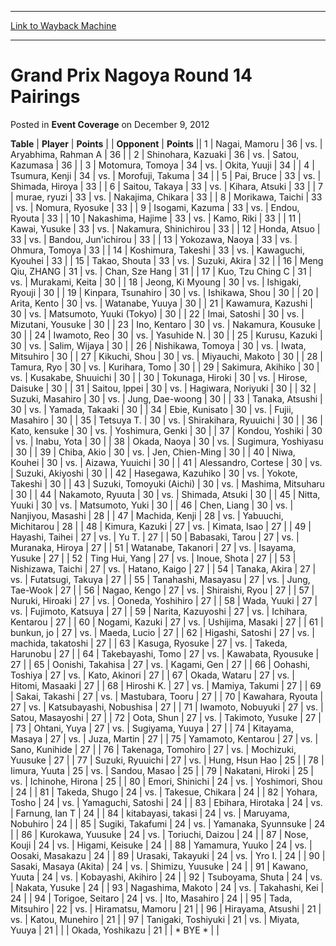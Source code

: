 
---
[Link to Wayback Machine](https://web.archive.org/web/20211126235603/https://magic.wizards.com/en/articles/archive/event-coverage/grand-prix-nagoya-round-14-pairings-2012-12-09)

[_metadata_:description]:- "TablePlayerPoints OpponentPoints 1Nagai, Mamoru 36vs.Aryabhima, Rahman A 36 2Shinohara, Kazuaki 36vs.Satou, Kazumasa 36 3Motomura, Tomoya 34vs.Okita, Yuuji 34 4Tsumura, Kenji 34vs.Morofuji, Takuma 34 5Pai, Bruce 33vs.Shimada, Hiroya 33 6Saitou, Takaya 33vs.Kihara, Atsuki 33 7murae, ryuzi 33vs.Nakajima, Chikara 33 8Morikawa, Taichi 33vs.Nomura, Ryosuke 33 9Isogami, Kazuma"
[_metadata_:generator]:- "Drupal 7 (http://drupal.org)"
[_metadata_:node]:- "452381"
[_metadata_:publish_date]:- "2012-12-09"
[_metadata_:source]:- "div-main-content"
[_metadata_:title]:- "Grand Prix Nagoya Round 14 Pairings"
[_metadata_:wayback_capture_timestamp]:- "2021-11-26 23:56:03"
[_metadata_:wayback_raw_url]:- "https://web.archive.org/web/20211126235603id_/https://magic.wizards.com/en/articles/archive/event-coverage/grand-prix-nagoya-round-14-pairings-2012-12-09"
[_metadata_:wayback_url]:- "https://magic.wizards.com/en/articles/archive/event-coverage/grand-prix-nagoya-round-14-pairings-2012-12-09"
---


Grand Prix Nagoya Round 14 Pairings
===================================



 Posted in **Event Coverage**
 on December 9, 2012 












 **Table** | **Player** | **Points** |  | **Opponent** | **Points** ||  1 | Nagai, Mamoru |  36 | vs. | Aryabhima, Rahman A |  36 |
|  2 | Shinohara, Kazuaki |  36 | vs. | Satou, Kazumasa |  36 |
|  3 | Motomura, Tomoya |  34 | vs. | Okita, Yuuji |  34 |
|  4 | Tsumura, Kenji |  34 | vs. | Morofuji, Takuma |  34 |
|  5 | Pai, Bruce |  33 | vs. | Shimada, Hiroya |  33 |
|  6 | Saitou, Takaya |  33 | vs. | Kihara, Atsuki |  33 |
|  7 | murae, ryuzi |  33 | vs. | Nakajima, Chikara |  33 |
|  8 | Morikawa, Taichi |  33 | vs. | Nomura, Ryosuke |  33 |
|  9 | Isogami, Kazuma |  33 | vs. | Endou, Ryouta |  33 |
|  10 | Nakashima, Hajime |  33 | vs. | Kamo, Riki |  33 |
|  11 | Kawai, Yusuke |  33 | vs. | Nakamura, Shinichirou |  33 |
|  12 | Honda, Atsuo |  33 | vs. | Bandou, Jun'ichirou |  33 |
|  13 | Yokozawa, Naoya |  33 | vs. | Ohmura, Tomoya |  33 |
|  14 | Koshimura, Takeshi |  33 | vs. | Kawaguchi, Kyouhei |  33 |
|  15 | Takao, Shouta |  33 | vs. | Suzuki, Akira |  32 |
|  16 | Meng Qiu, ZHANG |  31 | vs. | Chan, Sze Hang |  31 |
|  17 | Kuo, Tzu Ching C |  31 | vs. | Murakami, Keita |  30 |
|  18 | Jeong, Ki Myoung |  30 | vs. | Ishigaki, Ryouji |  30 |
|  19 | Kinpara, Tsunahiro |  30 | vs. | Ishikawa, Shou |  30 |
|  20 | Arita, Kento |  30 | vs. | Watanabe, Yuuya |  30 |
|  21 | Kawamura, Kazushi |  30 | vs. | Matsumoto, Yuuki (Tokyo) |  30 |
|  22 | Imai, Satoshi |  30 | vs. | Mizutani, Yousuke |  30 |
|  23 | Ino, Kentaro |  30 | vs. | Nakamura, Kousuke |  30 |
|  24 | Iwamoto, Reo |  30 | vs. | Yasuhide N. |  30 |
|  25 | Kurusu, Kazuki |  30 | vs. | Salim, Wijaya |  30 |
|  26 | Nishikawa, Tomoya |  30 | vs. | Iwata, Mitsuhiro |  30 |
|  27 | Kikuchi, Shou |  30 | vs. | Miyauchi, Makoto |  30 |
|  28 | Tamura, Ryo |  30 | vs. | Kurihara, Tomo |  30 |
|  29 | Sakimura, Akihiko |  30 | vs. | Kusakabe, Shuuichi |  30 |
|  30 | Tokunaga, Hiroki |  30 | vs. | Hirose, Daisuke |  30 |
|  31 | Saitou, Ippei |  30 | vs. | Hagiwara, Noriyuki |  30 |
|  32 | Suzuki, Masahiro |  30 | vs. | Jung, Dae-woong |  30 |
|  33 | Tanaka, Atsushi |  30 | vs. | Yamada, Takaaki |  30 |
|  34 | Ebie, Kunisato |  30 | vs. | Fujii, Masahiro |  30 |
|  35 | Tetsuya T. |  30 | vs. | Shirakihara, Ryuuichi |  30 |
|  36 | Kato, kensuke |  30 | vs. | Yoshimura, Genki |  30 |
|  37 | Kondou, Yoshiki |  30 | vs. | Inabu, Yota |  30 |
|  38 | Okada, Naoya |  30 | vs. | Sugimura, Yoshiyasu |  30 |
|  39 | Chiba, Akio |  30 | vs. | Jen, Chien-Ming |  30 |
|  40 | Niwa, Kouhei |  30 | vs. | Aizawa, Yuuichi |  30 |
|  41 | Alessandro, Cortese |  30 | vs. | Suzuki, Akiyoshi |  30 |
|  42 | Hasegawa, Kazuhiko |  30 | vs. | Yokote, Takeshi |  30 |
|  43 | Suzuki, Tomoyuki (Aichi) |  30 | vs. | Mashima, Mitsuharu |  30 |
|  44 | Nakamoto, Ryuuta |  30 | vs. | Shimada, Atsuki |  30 |
|  45 | Nitta, Yuuki |  30 | vs. | Matsumoto, Yuki |  30 |
|  46 | Chen, Liang |  30 | vs. | Nanjiyou, Masashi |  28 |
|  47 | Machida, Kenji |  28 | vs. | Yabuuchi, Michitarou |  28 |
|  48 | Kimura, Kazuki |  27 | vs. | Kimata, Isao |  27 |
|  49 | Hayashi, Taihei |  27 | vs. | Yu T. |  27 |
|  50 | Babasaki, Tarou |  27 | vs. | Muranaka, Hiroya |  27 |
|  51 | Watanabe, Takanori |  27 | vs. | Isayama, Yusuke |  27 |
|  52 | Ting Hui, Yang |  27 | vs. | Inoue, Shota |  27 |
|  53 | Nishizawa, Taichi |  27 | vs. | Hatano, Kaigo |  27 |
|  54 | Tanaka, Akira |  27 | vs. | Futatsugi, Takuya |  27 |
|  55 | Tanahashi, Masayasu |  27 | vs. | Jung, Tae-Wook |  27 |
|  56 | Nagao, Kengo |  27 | vs. | Shiraishi, Ryou |  27 |
|  57 | Nuruki, Hiroaki |  27 | vs. | Ooneda, Yoshihiro |  27 |
|  58 | Wada, Yuuki |  27 | vs. | Fujimoto, Katsuya |  27 |
|  59 | Narita, Kazuyoshi |  27 | vs. | Ichihara, Kentarou |  27 |
|  60 | Nogami, Kazuki |  27 | vs. | Ushijima, Masaki |  27 |
|  61 | bunkun, jo |  27 | vs. | Maeda, Lucio |  27 |
|  62 | Higashi, Satoshi |  27 | vs. | machida, takatoshi |  27 |
|  63 | Kasuga, Ryosuke |  27 | vs. | Takeda, Harunobu |  27 |
|  64 | Takebayashi, Tomo |  27 | vs. | Kawabata, Ryousuke |  27 |
|  65 | Oonishi, Takahisa |  27 | vs. | Kagami, Gen |  27 |
|  66 | Oohashi, Toshiya |  27 | vs. | Kato, Akinori |  27 |
|  67 | Okada, Wataru |  27 | vs. | Hitomi, Masaaki |  27 |
|  68 | Hiroshi K. |  27 | vs. | Mamiya, Takumi |  27 |
|  69 | Sakai, Takashi |  27 | vs. | Mastubara, Tooru |  27 |
|  70 | Kawahara, Ryouta |  27 | vs. | Katsubayashi, Nobushisa |  27 |
|  71 | Iwamoto, Nobuyuki |  27 | vs. | Satou, Masayoshi |  27 |
|  72 | Oota, Shun |  27 | vs. | Takimoto, Yusuke |  27 |
|  73 | Ohtani, Yuya |  27 | vs. | Sugiyama, Yuuya |  27 |
|  74 | Kitayama, Masaya |  27 | vs. | Juza, Martin |  27 |
|  75 | Yamamoto, Kentarou |  27 | vs. | Sano, Kunihide |  27 |
|  76 | Takenaga, Tomohiro |  27 | vs. | Mochizuki, Yuusuke |  27 |
|  77 | Suzuki, Ryuuichi |  27 | vs. | Hung, Hsun Hao |  25 |
|  78 | Iimura, Yuuta |  25 | vs. | Sandou, Masao |  25 |
|  79 | Nakatani, Hiroki |  25 | vs. | Ichinohe, Hirona |  25 |
|  80 | Emori, Shinichi |  24 | vs. | Yoshimori, Shou |  24 |
|  81 | Takeda, Shugo |  24 | vs. | Takesue, Chikara |  24 |
|  82 | Yohara, Tosho |  24 | vs. | Yamaguchi, Satoshi |  24 |
|  83 | Ebihara, Hirotaka |  24 | vs. | Farnung, Ian T |  24 |
|  84 | kitabayasi, takasi |  24 | vs. | Maruyama, Nobuhiro |  24 |
|  85 | Sugiki, Takafumi |  24 | vs. | Yamanaka, Syunnsuke |  24 |
|  86 | Kurokawa, Yuusuke |  24 | vs. | Toriuchi, Daizou |  24 |
|  87 | Nose, Kouji |  24 | vs. | Higami, Keisuke |  24 |
|  88 | Yamamura, Yuuko |  24 | vs. | Oosaki, Masakazu |  24 |
|  89 | Urasaki, Takayuki |  24 | vs. | Yro I. |  24 |
|  90 | Sasaki, Masaya (Akita) |  24 | vs. | Shimizu, Yuusuke |  24 |
|  91 | Kawano, Yuuta |  24 | vs. | Kobayashi, Akihiro |  24 |
|  92 | Tsuboyama, Shuta |  24 | vs. | Nakata, Yusuke |  24 |
|  93 | Nagashima, Makoto |  24 | vs. | Takahashi, Kei |  24 |
|  94 | Torigoe, Seitaro |  24 | vs. | Ito, Masahiro |  24 |
|  95 | Tada, Mitsuhiro |  22 | vs. | Hiramatsu, Mamoru |  21 |
|  96 | Hirayama, Atsushi |  21 | vs. | Katou, Munehiro |  21 |
|  97 | Tanigaki, Toshiyuki |  21 | vs. | Miyata, Yuuya |  21 |
|  | Okada, Yoshikazu |  21 |  | \* BYE \* |  |







